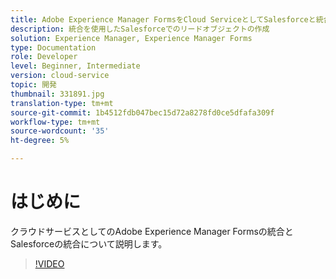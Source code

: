 ```yaml
---
title: Adobe Experience Manager FormsをCloud ServiceとしてSalesforceと統合
description: 統合を使用したSalesforceでのリードオブジェクトの作成
solution: Experience Manager, Experience Manager Forms
type: Documentation
role: Developer
level: Beginner, Intermediate
version: cloud-service
topic: 開発
thumbnail: 331891.jpg
translation-type: tm+mt
source-git-commit: 1b4512fdb047bec15d72a8278fd0ce5dfafa309f
workflow-type: tm+mt
source-wordcount: '35'
ht-degree: 5%

---
```


# はじめに

クラウドサービスとしてのAdobe Experience Manager Formsの統合とSalesforceの統合について説明します。

>[!VIDEO](https://video.tv.adobe.com/v/331891/?quality=12&learn=on)
